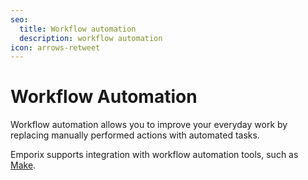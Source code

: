 ```yaml
---
seo:
  title: Workflow automation
  description: workflow automation
icon: arrows-retweet
---
```


# Workflow Automation

Workflow automation allows you to improve your everyday work by replacing manually performed actions with automated tasks.

Emporix supports integration with workflow automation tools, such as [Make](Emporix-make.md).
